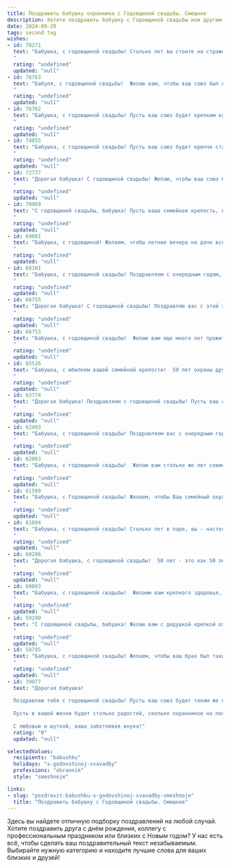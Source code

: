 ```yaml
---
title: Поздравить бабушку охранника с Годовщиной свадьбы. Смешное
description: Хотите поздравить бабушку с Годовщиной свадьбы или другим праздником? Наш ИИ создаст незабываемое поздравление, а вы обязательно выделитесь среди других.  
date: 2024-09-20
tags: second tag
wishes:
- id: 78271
  text: "Бабушка, с годовщиной свадьбы! Столько лет вы стоите на страже семейного счастья, как настоящий охранник! Пусть впереди вас ждут еще много лет любви,  а мы будем  всегда рады  попасть в вашу \"охранную зону\"! 😊
  "
  rating: "undefined"
  updated: "null"
- id: 76763
  text: "Бабуля, с годовщиной свадьбы!  Желаю вам, чтобы ваш союз был крепким, как стальная дверь, которую охраняет дедушка, – незыблемым и всегда под надежной защитой!  🎉🥳
  "
  rating: "undefined"
  updated: "null"
- id: 76762
  text: "Бабушка, с годовщиной свадьбы! Пусть ваш союз будет крепким как броня, которую вы охраняете всю жизнь! 🎉🎊
  "
  rating: "undefined"
  updated: "null"
- id: 74055
  text: "Бабушка, с годовщиной свадьбы! Пусть ваш союз будет крепче стального сейфа, а любовь - ярче прожектора в ночной смене! 😂
  "
  rating: "undefined"
  updated: "null"
- id: 72737
  text: "Дорогая бабушка! С годовщиной свадьбы! Желаю, чтобы ваш союз был крепким, как броня охранника, неуязвимым для любых неприятностей, и чтобы в вашей семье всегда царили мир, любовь и благополучие!
  "
  rating: "undefined"
  updated: "null"
- id: 70969
  text: "С годовщиной свадьбы, бабушка! Пусть ваша семейная крепость, которую вы так надежно охраняете, стоит вечно, а враги (включая мышей в кладовой) боятся даже приближаться к ее стенам! 🎉
  "
  rating: "undefined"
  updated: "null"
- id: 69001
  text: "Бабушка, с годовщиной! Желаем, чтобы летние вечера на даче всегда проходили спокойно, а любимые внуки приносили только радость, а не царапины на твоей новой машине! 😉
  "
  rating: "undefined"
  updated: "null"
- id: 68101
  text: "Бабушка, с годовщиной свадьбы! Поздравляем с очередным годом, прожитым под защитой вашего \"домашнего охранника\"! Желаем, чтобы он всегда был начеку, но отпускал вас на сладкое! 😉
  "
  rating: "undefined"
  updated: "null"
- id: 66755
  text: "Дорогая бабушка! С годовщиной свадьбы! Поздравляю вас с этой знаменательной датой! Надеюсь, ваш дедушка до сих пор боится твоей \"охранной\" системы, которую ты установила, чтобы он не ходил \"налево\"! 😄
  "
  rating: "undefined"
  updated: "null"
- id: 66753
  text: "Бабушка, с годовщиной свадьбы!  Желаю вам еще много лет прожить в мире и согласии, ведь для охраны вашей любви даже самый строгий охранник не нужен -  у вас  и так  нерушимая крепость! 🎉
  "
  rating: "undefined"
  updated: "null"
- id: 65526
  text: "Бабушка, с юбилеем вашей семейной крепости!  50 лет охраны друг друга - это не просто юбилей, это настоящий стаж работы в сфере безопасности! Желаем вам, чтобы ваша любовь была всегда \"на стороже\", а семейное счастье - \"под надежной защитой\"  от любых невзгод! 🎉
  "
  rating: "undefined"
  updated: "null"
- id: 63774
  text: "Дорогая бабушка! Поздравляем с годовщиной свадьбы! Пусть ваш семейный \"патруль\" всегда будет начеку, а \"пост\" любви и взаимопонимания никогда не сдается! 🎉🥂
  "
  rating: "undefined"
  updated: "null"
- id: 62493
  text: "Бабушка, с годовщиной свадьбы! Поздравляем вас с очередным годом совместной охраны семейного очага! Желаем вам крепости духа, железных нервов и чтобы все \"нарушители спокойствия\" задерживались на подходе к вашему дому!
  "
  rating: "undefined"
  updated: "null"
- id: 62003
  text: "Бабушка, с годовщиной свадьбы!  Желаю вам столько же лет совместной жизни, сколько у вас было на службе \"охранником\" - без единого происшествия, без тревожных звонков, и с большим количеством  приятных \"подарков\" от судьбы!
  "
  rating: "undefined"
  updated: "null"
- id: 61509
  text: "Бабушка, с Годовщиной свадьбы! Желаем, чтобы Ваш семейный охранник (т.е. дедушка) и дальше защищал вас от всех невзгод, а ваша любовь была крепкой, как стальная дверь, которую он охраняет! 😉
  "
  rating: "undefined"
  updated: "null"
- id: 61004
  text: "Бабушка, с годовщиной свадьбы! Столько лет в паре, вы - настоящие охранники семейного очага!  Пусть ваши отношения всегда будут такими же крепкими, как стальная дверь, и уютными, как комната отдыха. Желаем вам еще много лет счастья, здоровья и, конечно, вкусных пирожков!
  "
  rating: "undefined"
  updated: "null"
- id: 60286
  text: "Дорогая бабушка, с годовщиной свадьбы!  50 лет - это как 50 лет на посту охраны, только вместо охраны ценностей, вы охраняли свою любовь!  За это время вы, как настоящие профессионалы, обезвредили немало невзгод,  и  ни один враг не смог проникнуть в ваш дом!  Поздравляем с такой  крепкой обороной!  Желаем, чтобы ваша любовь была так же прочна, как  пуленепробиваемый  щит! 😉
  "
  rating: "undefined"
  updated: "null"
- id: 60083
  text: "Бабушка, с годовщиной свадьбы!  Желаем вам крепкого здоровья, как у охранника на вахте, и любви, которая не угаснет даже после тысячи тревожных сигналов! 😉
  "
  rating: "undefined"
  updated: "null"
- id: 59290
  text: "С годовщиной свадьбы, бабушка! Желаю вам с дедушкой крепкой охраны от всех невзгод, а дома - мира и согласия, чтобы даже самый хитрый воришка не сумел украсть ваши счастливые годы! 😄
  "
  rating: "undefined"
  updated: "null"
- id: 58795
  text: "Бабушка, с годовщиной свадьбы! Желаем, чтобы ваш брак был таким же крепким и надежным, как ваш дедушка на посту охранника! Пусть он и дальше защищает вас от всех бед и невзгод, а вы – от скуки и однообразия! 😄
  "
  rating: "undefined"
  updated: "null"
- id: 39077
  text: "Дорогая бабушка!
  
  Поздравляю тебя с годовщиной свадьбы! Пусть ваш союз будет таким же крепким, как охранник на посту — надежным, стойким и готовым защитить друг друга от всех невзгод! Вы как два стража любви, непробиваемые и незаменимые.
  
  Пусть в вашей жизни будет столько радостей, сколько охранников на посту, а заботы обходят стороной, как нарушители правопорядка. Желаю вам здоровья, счастья и долгих совместных лет, наполненных смехом и радостью!
  
  С любовью и шуткой, ваша заботливая внука!"
  rating: "0"
  updated: "null"

selectedValues:
  recipients: "babushku"
  holidays: "s-godovshinoj-svavadby"
  professions: "ohrannik"
  style: "smeshnoje"

links:
- slug: "pozdravit-babushku-s-godovshinoj-svavadby-smeshnoje"
  title: "Поздравить бабушку с Годовщиной свадьбы. Смешное"
---
```


Здесь вы найдете отличную подборку поздравлений на любой случай. 
Хотите поздравить друга с днём рождения, коллегу с профессиональным праздником или близких с Новым годом? У нас есть всё, чтобы сделать ваш поздравительный текст незабываемым. Выбирайте нужную категорию и находите лучшие слова для ваших близких и друзей!
